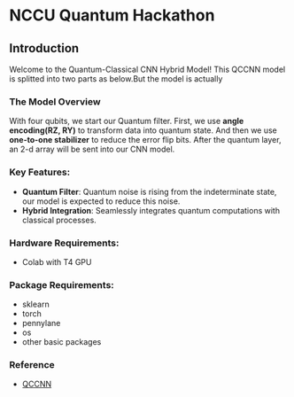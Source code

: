 # NCCU Quantum Hackathon

## Introduction
Welcome to the Quantum-Classical CNN Hybrid Model! This QCCNN model is splitted into two parts as below.But the model is actually 

### The Model Overview
With four qubits, we start our Quantum filter. First, we use **angle encoding(RZ, RY)** to transform data into quantum state. And then we use **one-to-one stabilizer** to reduce the error flip bits. After the quantum layer, an 2-d array will be sent into our CNN model.

### Key Features:
- **Quantum Filter**: Quantum noise is rising from the indeterminate state, our model is expected to reduce this noise. 
- **Hybrid Integration**: Seamlessly integrates quantum computations with classical processes.

### Hardware Requirements:
  - Colab with T4 GPU
### Package Requirements:
  - sklearn
  - torch
  - pennylane
  - os
  - other basic packages

### Reference
  - [QCCNN](https://link.springer.com/article/10.1007/s11433-021-1734-3)